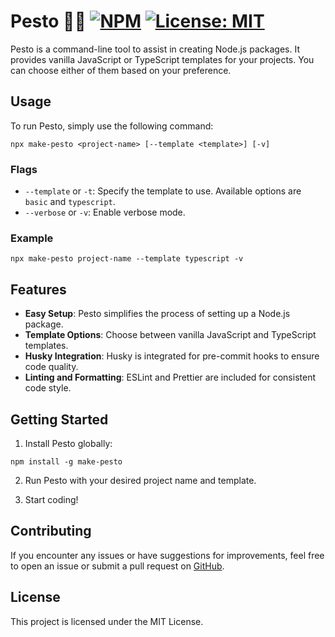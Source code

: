 # Pesto 🔪🌿 [![NPM][npm-badge]][npm] [![License: MIT][license-badge]][license]

Pesto is a command-line tool to assist in creating Node.js packages. It provides vanilla JavaScript or TypeScript templates for your projects. You can choose either of them based on your preference.

[license]: https://opensource.org/licenses/MIT
[license-badge]: https://camo.githubusercontent.com/92ef5e7ebc8632fef4862d243dda949198df87928b72df01444fc213163a7e53/68747470733a2f2f696d672e736869656c64732e696f2f6769746875622f6c6963656e73652f496c65726961796f2f6d61726b646f776e2d6261646765733f7374796c653d666f722d7468652d6261646765
[npm]: https://opensource.org/licenses/MIT
[npm-badge]: https://img.shields.io/badge/NPM-%23CB3837.svg?style=for-the-badge&logo=npm&logoColor=white

## Usage

To run Pesto, simply use the following command:

```
npx make-pesto <project-name> [--template <template>] [-v]
```

### Flags

-   `--template` or `-t`: Specify the template to use. Available options are `basic` and `typescript`.
-   `--verbose` or `-v`: Enable verbose mode.

### Example

```
npx make-pesto project-name --template typescript -v
```

## Features

-   **Easy Setup**: Pesto simplifies the process of setting up a Node.js package.
-   **Template Options**: Choose between vanilla JavaScript and TypeScript templates.
-   **Husky Integration**: Husky is integrated for pre-commit hooks to ensure code quality.
-   **Linting and Formatting**: ESLint and Prettier are included for consistent code style.

## Getting Started

1. Install Pesto globally:

```
npm install -g make-pesto
```

2. Run Pesto with your desired project name and template.

3. Start coding!

## Contributing

If you encounter any issues or have suggestions for improvements, feel free to open an issue or submit a pull request on [GitHub](https://github.com/icanvardar/pesto).

## License

This project is licensed under the MIT License.
